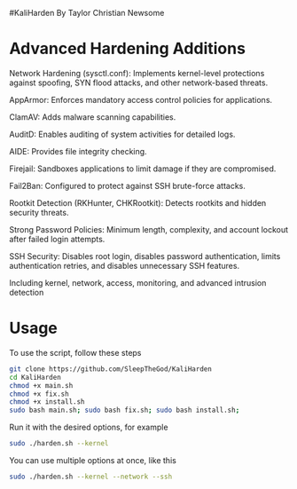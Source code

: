 #KaliHarden By Taylor Christian Newsome

# Advanced Hardening Additions

Network Hardening (sysctl.conf): Implements kernel-level protections against spoofing, SYN flood attacks, and other network-based threats.

AppArmor: Enforces mandatory access control policies for applications.

ClamAV: Adds malware scanning capabilities.

AuditD: Enables auditing of system activities for detailed logs.

AIDE: Provides file integrity checking.

Firejail: Sandboxes applications to limit damage if they are compromised.

Fail2Ban: Configured to protect against SSH brute-force attacks.

Rootkit Detection (RKHunter, CHKRootkit): Detects rootkits and hidden security threats.

Strong Password Policies: Minimum length, complexity, and account lockout after failed login attempts.

SSH Security: Disables root login, disables password authentication, limits authentication retries, and disables unnecessary SSH features.

Including kernel, network, access, monitoring, and advanced intrusion detection

# Usage

To use the script, follow these steps

```bash
git clone https://github.com/SleepTheGod/KaliHarden
cd KaliHarden
chmod +x main.sh
chmod +x fix.sh
chmod +x install.sh
sudo bash main.sh; sudo bash fix.sh; sudo bash install.sh;
```

Run it with the desired options, for example

```bash
sudo ./harden.sh --kernel
```

You can use multiple options at once, like this

```bash
sudo ./harden.sh --kernel --network --ssh
```
